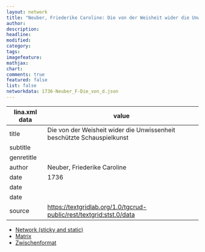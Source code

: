 ```yaml
---
layout: network
title: "Neuber, Friederike Caroline: Die von der Weisheit wider die Unwissenheit beschützte Schauspielkunst (1736)"
author:
description:
headline:
modified:
category:
tags:
imagefeature: 
mathjax: 
chart: 
comments: true
featured: false
list: false
networkdata: 1736-Neuber_F-Die_von_d.json
---
```

lina.xml data  | value
------------- | -------------
title|Die von der Weisheit wider die Unwissenheit beschützte Schauspielkunst
subtitle|
genretitle|
author|Neuber, Friederike Caroline
date|1736
date|
date|
source|https://textgridlab.org/1.0/tgcrud-public/rest/textgrid:stst.0/data


* [Network (sticky and static)](/network226)
* [Matrix](/matrix226)
* [Zwischenformat](/lina226 )
